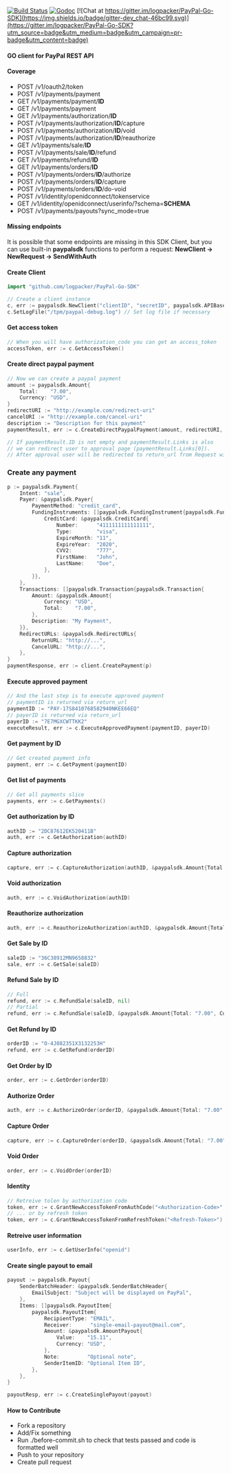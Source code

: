 [![Build Status](https://travis-ci.org/logpacker/PayPal-Go-SDK.svg?branch=master)](https://travis-ci.org/logpacker/PayPal-Go-SDK)
[![Godoc](http://img.shields.io/badge/godoc-reference-blue.svg?style=flat)](https://godoc.org/github.com/logpacker/PayPal-Go-SDK)
[![Chat at https://gitter.im/logpacker/PayPal-Go-SDK](https://img.shields.io/badge/gitter-dev_chat-46bc99.svg)](https://gitter.im/logpacker/PayPal-Go-SDK?utm_source=badge&utm_medium=badge&utm_campaign=pr-badge&utm_content=badge)

#### GO client for PayPal REST API

#### Coverage
 * POST /v1/oauth2/token
 * POST /v1/payments/payment
 * GET /v1/payments/payment/**ID**
 * GET /v1/payments/payment
 * GET /v1/payments/authorization/**ID**
 * POST /v1/payments/authorization/**ID**/capture
 * POST /v1/payments/authorization/**ID**/void
 * POST /v1/payments/authorization/**ID**/reauthorize
 * GET /v1/payments/sale/**ID**
 * POST /v1/payments/sale/**ID**/refund
 * GET /v1/payments/refund/**ID**
 * GET /v1/payments/orders/**ID**
 * POST /v1/payments/orders/**ID**/authorize
 * POST /v1/payments/orders/**ID**/capture
 * POST /v1/payments/orders/**ID**/do-void
 * POST /v1/identity/openidconnect/tokenservice
 * GET /v1/identity/openidconnect/userinfo/?schema=**SCHEMA**
 * POST /v1/payments/payouts?sync_mode=true

#### Missing endpoints
It is possible that some endpoints are missing in this SDK Client, but you can use built-in **paypalsdk** functions to perform a request: **NewClient -> NewRequest -> SendWithAuth**

#### Create Client

```go
import "github.com/logpacker/PayPal-Go-SDK"
```

```go
// Create a client instance
c, err := paypalsdk.NewClient("clientID", "secretID", paypalsdk.APIBaseSandBox)
c.SetLogFile("/tpm/paypal-debug.log") // Set log file if necessary
```

#### Get access token
```go
// When you will have authorization_code you can get an access_token
accessToken, err := c.GetAccessToken()
```

#### Create direct paypal payment

```go
// Now we can create a paypal payment
amount := paypalsdk.Amount{
    Total:    "7.00",
    Currency: "USD",
}
redirectURI := "http://example.com/redirect-uri"
cancelURI := "http://example.com/cancel-uri"
description := "Description for this payment"
paymentResult, err := c.CreateDirectPaypalPayment(amount, redirectURI, cancelURI, description)

// If paymentResult.ID is not empty and paymentResult.Links is also
// we can redirect user to approval page (paymentResult.Links[0]).
// After approval user will be redirected to return_url from Request with PaymentID
```

### Create any payment
```go
p := paypalsdk.Payment{
    Intent: "sale",
    Payer: &paypalsdk.Payer{
        PaymentMethod: "credit_card",
        FundingInstruments: []paypalsdk.FundingInstrument{paypalsdk.FundingInstrument{
            CreditCard: &paypalsdk.CreditCard{
                Number:      "4111111111111111",
                Type:        "visa",
                ExpireMonth: "11",
                ExpireYear:  "2020",
                CVV2:        "777",
                FirstName:   "John",
                LastName:    "Doe",
            },
        }},
    },
    Transactions: []paypalsdk.Transaction{paypalsdk.Transaction{
        Amount: &paypalsdk.Amount{
            Currency: "USD",
            Total:    "7.00",
        },
        Description: "My Payment",
    }},
    RedirectURLs: &paypalsdk.RedirectURLs{
        ReturnURL: "http://...",
        CancelURL: "http://...",
    },
}
paymentResponse, err := client.CreatePayment(p)
```

#### Execute approved payment

```go
// And the last step is to execute approved payment
// paymentID is returned via return_url
paymentID := "PAY-17S8410768582940NKEE66EQ"
// payerID is returned via return_url
payerID := "7E7MGXCWTTKK2"
executeResult, err := c.ExecuteApprovedPayment(paymentID, payerID)
```

#### Get payment by ID

```go
// Get created payment info
payment, err := c.GetPayment(paymentID)
```

#### Get list of payments

```go
// Get all payments slice
payments, err := c.GetPayments()
```

#### Get authorization by ID

```go
authID := "2DC87612EK520411B"
auth, err := c.GetAuthorization(authID)
```

#### Capture authorization

```go
capture, err := c.CaptureAuthorization(authID, &paypalsdk.Amount{Total: "7.00", Currency: "USD"}, true)
```

#### Void authorization

```go
auth, err := c.VoidAuthorization(authID)
```

#### Reauthorize authorization

```go
auth, err := c.ReauthorizeAuthorization(authID, &paypalsdk.Amount{Total: "7.00", Currency: "USD"})
```

#### Get Sale by ID

```go
saleID := "36C38912MN9658832"
sale, err := c.GetSale(saleID)
```

#### Refund Sale by ID

```go
// Full
refund, err := c.RefundSale(saleID, nil)
// Partial
refund, err := c.RefundSale(saleID, &paypalsdk.Amount{Total: "7.00", Currency: "USD"})
```

#### Get Refund by ID

```go
orderID := "O-4J082351X3132253H"
refund, err := c.GetRefund(orderID)
```

#### Get Order by ID

```go
order, err := c.GetOrder(orderID)
```

#### Authorize Order

```go
auth, err := c.AuthorizeOrder(orderID, &paypalsdk.Amount{Total: "7.00", Currency: "USD"})
```

#### Capture Order

```go
capture, err := c.CaptureOrder(orderID, &paypalsdk.Amount{Total: "7.00", Currency: "USD"}, true, nil)
```

#### Void Order

```go
order, err := c.VoidOrder(orderID)
```

#### Identity

```go
// Retreive tolen by authorization code
token, err := c.GrantNewAccessTokenFromAuthCode("<Authorization-Code>", "http://example.com/myapp/return.php")
// ... or by refresh token
token, err := c.GrantNewAccessTokenFromRefreshToken("<Refresh-Token>")
```

#### Retreive user information

```go
userInfo, err := c.GetUserInfo("openid")
```

#### Create single payout to email

```go
payout := paypalsdk.Payout{
    SenderBatchHeader: &paypalsdk.SenderBatchHeader{
        EmailSubject: "Subject will be displayed on PayPal",
    },
    Items: []paypalsdk.PayoutItem{
        paypalsdk.PayoutItem{
            RecipientType: "EMAIL",
            Receiver:      "single-email-payout@mail.com",
            Amount: &paypalsdk.AmountPayout{
                Value:    "15.11",
                Currency: "USD",
            },
            Note:         "Optional note",
            SenderItemID: "Optional Item ID",
        },
    },
}

payoutResp, err := c.CreateSinglePayout(payout)
```

#### How to Contribute

* Fork a repository
* Add/Fix something
* Run ./before-commit.sh to check that tests passed and code is formatted well
* Push to your repository
* Create pull request
